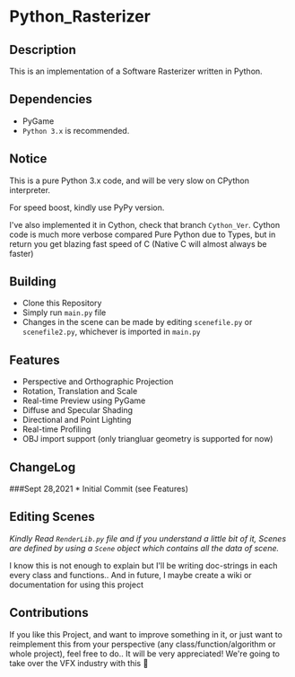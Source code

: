 # Python_Rasterizer

## Description 
This is an implementation of a Software Rasterizer written in Python.

## Dependencies
* PyGame
* `Python 3.x` is recommended.

## Notice
This is a pure Python 3.x code, and will be very slow on CPython interpreter.

For speed boost, kindly use PyPy version.

I've also implemented it in Cython, check that branch `Cython_Ver`. Cython code is much more verbose compared Pure Python due to Types, but in return you get blazing fast speed of C (Native C will almost always be faster)

## Building
* Clone this Repository
* Simply run `main.py` file
* Changes in the scene can be made by editing `scenefile.py` or `scenefile2.py`, whichever is imported in `main.py`

## Features
* Perspective and Orthographic Projection
* Rotation, Translation and Scale
* Real-time Preview using PyGame
* Diffuse and Specular Shading
* Directional and Point Lighting
* Real-time Profiling
* OBJ import support (only triangluar geometry is supported for now)

## ChangeLog
###Sept 28,2021
    * Initial Commit (see Features)

## Editing Scenes
_Kindly Read `RenderLib.py` file and if you understand a little bit of it, Scenes are defined by using a `Scene` object which contains all the data of scene._

I know this is not enough to explain but I'll be writing doc-strings in each every class and functions.. And in future, I maybe create a wiki or documentation for using this project 

## Contributions 
If you like this Project, and want to improve something in it, or just want to reimplement this from your perspective (any class/function/algorithm or whole project), feel free to do.. It will be very appreciated!
We're going to take over the VFX industry with this 🙂
